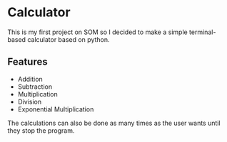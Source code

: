 
# Calculator

This is my first project on SOM so I decided to make a simple terminal-based calculator based on python.






## Features

- Addition
- Subtraction
- Multiplication
- Division
- Exponential Multiplication

The calculations can also be done as many times as the user wants until they stop the program.

